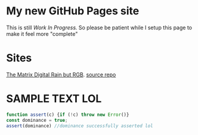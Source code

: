 # My new GitHub Pages site
This is still *Work In Progress.* So please be patient while I setup this page to make it feel more "complete"

# Sites
[The Matrix Digital Rain but RGB](https://rudxain.github.io/RGB-digital-rain). [source repo](https://github.com/Rudxain/RGB-digital-rain)

# SAMPLE TEXT LOL
```javascript
function assert(c) {if (!c) throw new Error()}
const dominance = true;
assert(dominance) //dominance successfully asserted lol
```
